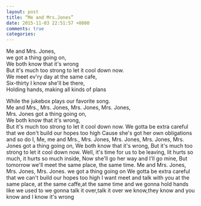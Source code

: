 ```yaml
---
layout: post
title: “Me and Mrs.Jones”
date: 2015-11-03 22:51:57 +0800
comments: true
categories:
---
```


Me and Mrs. Jones,  
we got a thing going on,  
We both know that it's wrong  
But it's much too strong to let it cool down now.  
We meet ev'ry day at the same cafe,  
Six-thirty I know she'll be there,  
Holding hands, making all kinds of plans  
  

While the jukebox plays our favorite song.  
Me and Mrs., Mrs. Jones, Mrs. Jones, Mrs. Jones,  
Mrs. Jones got a thing going on,  
We both know that it's wrong,  
But it's much too strong to let it cool down now.
We gotta be extra careful that we don't build our hopes too high
Cause she's got her own obligations and so do I,
Me, me and Mrs., Mrs. Jones, Mrs. Jones, Mrs. Jones,
Mrs. Jones got a thing going on,
We both know that it's wrong,
But it's much too strong to let it cool down now.
Well, it's time for us to be leaving,
Iit hurts so much, it hurts so much inside,
Now she'll go her way and I'll go mine,
But tomorrow we'll meet the same place, the same time.
Me and Mrs. Jones, Mrs. Jones, Mrs. Jones.
we got a thing going on
We gotta be extra careful that we can't build our hopes too high
I want meet and talk with you at the same place,
at the same caffe,at the same time
and we gonna hold hands like we used to
we gonna talk it over,talk it over
we know,they know and you know and I know it's wrong
